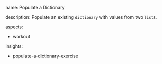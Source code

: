 name: Populate a Dictionary

description: Populate an existing `dictionary` with values from two `list`s.

aspects:
  - workout

insights:
  - populate-a-dictionary-exercise